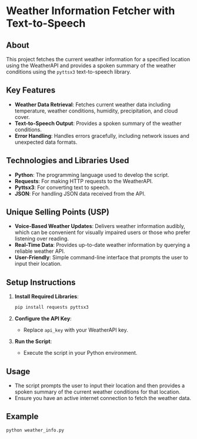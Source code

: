 
# Weather Information Fetcher with Text-to-Speech

## About

This project fetches the current weather information for a specified location using the WeatherAPI and provides a spoken summary of the weather conditions using the `pyttsx3` text-to-speech library.

## Key Features

- **Weather Data Retrieval**: Fetches current weather data including temperature, weather conditions, humidity, precipitation, and cloud cover.
- **Text-to-Speech Output**: Provides a spoken summary of the weather conditions.
- **Error Handling**: Handles errors gracefully, including network issues and unexpected data formats.

## Technologies and Libraries Used

- **Python**: The programming language used to develop the script.
- **Requests**: For making HTTP requests to the WeatherAPI.
- **Pyttsx3**: For converting text to speech.
- **JSON**: For handling JSON data received from the API.

## Unique Selling Points (USP)

- **Voice-Based Weather Updates**: Delivers weather information audibly, which can be convenient for visually impaired users or those who prefer listening over reading.
- **Real-Time Data**: Provides up-to-date weather information by querying a reliable weather API.
- **User-Friendly**: Simple command-line interface that prompts the user to input their location.

## Setup Instructions

1. **Install Required Libraries**:
    ```bash
    pip install requests pyttsx3
    ```

2. **Configure the API Key**:
    - Replace `api_key` with your WeatherAPI key.

3. **Run the Script**:
    - Execute the script in your Python environment.

## Usage

- The script prompts the user to input their location and then provides a spoken summary of the current weather conditions for that location.
- Ensure you have an active internet connection to fetch the weather data.

## Example

```python
python weather_info.py
```

